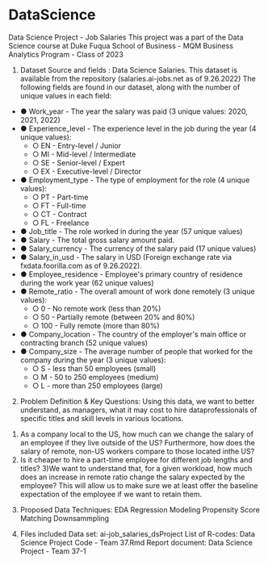 # DataScience
Data Science Project - Job Salaries
This project was a part of the Data Science course at Duke Fuqua School of Business - MQM Business Analytics Program - Class of 2023

1. Dataset Source and fields :
Data Science Salaries. This dataset is available from the repository (salaries.ai-jobs.net as of 9.26.2022)
The following fields are found in our dataset, along with the number of unique values in each field:
+ ● Work_year - The year the salary was paid (3 unique values: 2020, 2021, 2022)
+ ● Experience_level - The experience level in the job during the year (4 unique values):
  + ○ EN - Entry-level / Junior
  + ○ MI - Mid-level / Intermediate
  + ○ SE - Senior-level / Expert
  + ○ EX - Executive-level / Director
+ ● Employment_type - The type of employment for the role (4 unique values):
  + ○ PT - Part-time
  + ○ FT - Full-time
  + ○ CT - Contract
  + ○ FL - Freelance
+ ● Job_title - The role worked in during the year (57 unique values)
+ ● Salary - The total gross salary amount paid.
+ ● Salary_currency - The currency of the salary paid (17 unique values)
+ ● Salary_in_usd - The salary in USD (Foreign exchange rate via fxdata.foorilla.com as of 9.26.2022).
+ ● Employee_residence - Employee's primary country of residence during the work year (62 unique
values)
+ ● Remote_ratio - The overall amount of work done remotely (3 unique values):
  + ○ 0 - No remote work (less than 20%)
  + ○ 50 - Partially remote (between 20% and 80%)
  + ○ 100 - Fully remote (more than 80%)
+ ● Company_location - The country of the employer's main office or contracting branch (52 unique
values)
+ ● Company_size - The average number of people that worked for the company during the year (3
unique values):
  + ○ S - less than 50 employees (small)
  + ○ M - 50 to 250 employees (medium)
  + ○ L - more than 250 employees (large)

2. Problem Definition & Key Questions:
Using this data, we want to better understand, as managers, what it may cost to hire dataprofessionals of specific titles and skill levels in various locations. 
  1) As a company local to the US, how much can we change the salary of an employee if they live outside of the US? 
  Furthermore, how does the salary of remote, non-US workers compare to those located inthe US?
  2) Is it cheaper to hire a part-time employee for different job lengths and titles?
  3)We want to understand that, for a given workload, how much does an increase in remote ratio change the salary expected by the employee? 
  This will allow us to make sure we at least offer the baseline
expectation of the employee if we want to retain them.

3. Proposed Data Techniques:
EDA
Regression Modeling
Propensity Score Matching
Downsammpling

4. Files included
Data set: ai-job_salaries_dsProject
List of R-codes: Data Science Project Code - Team 37.Rmd
Report document: Data Science Project - Team 37-1
